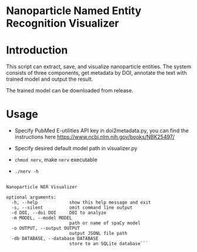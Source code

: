 # Nanoparticle Named Entity Recognition Visualizer

# Introduction

This script can extract, save, and visualize nanoparticle entities. The system consists of three components, get metadata by DOI, annotate the text with trained model and output the result.

The trained model can be downloaded from release. 

# Usage
- Specify PubMed E-utilities API key in doi2metadata.py, you can find the instructions here https://www.ncbi.nlm.nih.gov/books/NBK25497/

- Specify desired default model path in visualizer.py

- ```chmod nerv```, make ```nerv``` executable 

- ```./nerv -h ``` 

```usage: nerv [-h] [-s] -d DOI [-m MODEL] [-o OUTPUT] [-db DATABASE]

Nanoparticle NER Visualizer

optional arguments:
  -h, --help            show this help message and exit
  -s, --silent          omit command line output
  -d DOI, --doi DOI     DOI to analyze
  -m MODEL, --model MODEL
                        path or name of spaCy model
  -o OUTPUT, --output OUTPUT
                        output JSONL file path
  -db DATABASE, --database DATABASE
                        store to an SQLite database```